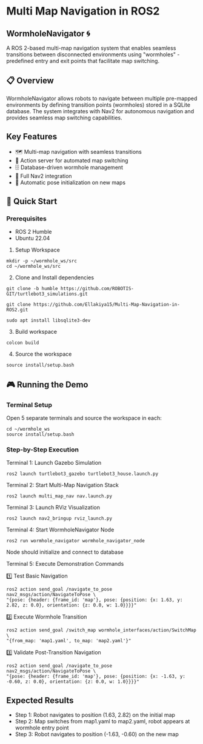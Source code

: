 # Multi Map Navigation in ROS2
## WormholeNavigator 🌀
A ROS 2-based multi-map navigation system that enables seamless transitions between disconnected environments using "wormholes" - predefined entry and exit points that facilitate map switching.

## 📋 Overview
WormholeNavigator allows robots to navigate between multiple pre-mapped environments by defining transition points (wormholes) stored in a SQLite database. The system integrates with Nav2 for autonomous navigation and provides seamless map switching capabilities.

## Key Features

* 🗺️ Multi-map navigation with seamless transitions
* 🎯 Action server for automated map switching
* 🗄️ Database-driven wormhole management
* 🤖 Full Nav2 integration
* 📍 Automatic pose initialization on new maps

## 🚀 Quick Start
### Prerequisites
* ROS 2 Humble 
* Ubuntu 22.04

1. Setup Workspace
```
mkdir -p ~/wormhole_ws/src
cd ~/wormhole_ws/src
```
2. Clone and Install dependencies
```
git clone -b humble https://github.com/ROBOTIS-GIT/turtlebot3_simulations.git
```
```
git clone https://github.com/Ellakiya15/Multi-Map-Navigation-in-ROS2.git
```
```
sudo apt install libsqlite3-dev
```
3. Build workspace
```
colcon build
```
4. Source the workspace
```
source install/setup.bash
```
## 🎮 Running the Demo
### Terminal Setup
Open 5 separate terminals and source the workspace in each:
```
cd ~/wormhole_ws
source install/setup.bash
```
### Step-by-Step Execution

Terminal 1: Launch Gazebo Simulation
```
ros2 launch turtlebot3_gazebo turtlebot3_house.launch.py
```

Terminal 2: Start Multi-Map Navigation Stack
```
ros2 launch multi_map_nav nav.launch.py
```

Terminal 3: Launch RViz Visualization
```
ros2 launch nav2_bringup rviz_launch.py
```

Terminal 4: Start WormholeNavigator Node
```
ros2 run wormhole_navigator wormhole_navigator_node
```
Node should initialize and connect to database

Terminal 5: Execute Demonstration Commands

1️⃣ Test Basic Navigation
```
ros2 action send_goal /navigate_to_pose nav2_msgs/action/NavigateToPose \
"{pose: {header: {frame_id: 'map'}, pose: {position: {x: 1.63, y: 2.82, z: 0.0}, orientation: {z: 0.0, w: 1.0}}}}"
```

2️⃣ Execute Wormhole Transition
```
ros2 action send_goal /switch_map wormhole_interfaces/action/SwitchMap \
"{from_map: 'map1.yaml', to_map: 'map2.yaml'}"
```

3️⃣ Validate Post-Transition Navigation
```
ros2 action send_goal /navigate_to_pose nav2_msgs/action/NavigateToPose \
"{pose: {header: {frame_id: 'map'}, pose: {position: {x: -1.63, y: -0.60, z: 0.0}, orientation: {z: 0.0, w: 1.0}}}}"
```
## Expected Results

- Step 1: Robot navigates to position (1.63, 2.82) on the initial map
- Step 2: Map switches from map1.yaml to map2.yaml, robot appears at wormhole entry point
- Step 3: Robot navigates to position (-1.63, -0.60) on the new map
